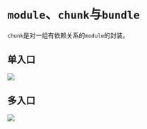 # `module`、`chunk`与`bundle`

`chunk`是对一组有依赖关系的`module`的封装。

## 单入口

![](/skill-blog/img/0003.png)

## 多入口

![](/skill-blog/img/0004.png)